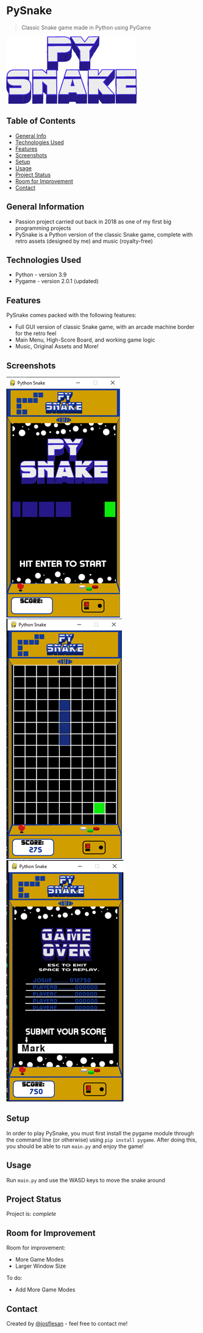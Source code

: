 # PySnake
> Classic Snake game made in Python using PyGame

![Logo](./Snake/graphics/PYSNAKE_title.png)

## Table of Contents
* [General Info](#general-information)
* [Technologies Used](#technologies-used)
* [Features](#features)
* [Screenshots](#screenshots)
* [Setup](#setup)
* [Usage](#usage)
* [Project Status](#project-status)
* [Room for Improvement](#room-for-improvement)
* [Contact](#contact)


## General Information
- Passion project carried out back in 2018 as one of my first big programming projects
- PySnake is a Python version of the classic Snake game, complete with retro assets (designed by me) and music (royalty-free)


## Technologies Used
- Python - version 3.9
- Pygame - version 2.0.1 (updated)


## Features
PySnake comes packed with the following features:
- Full GUI version of classic Snake game, with an arcade machine border for the retro feel
- Main Menu, High-Score Board, and working game logic
- Music, Original Assets and More!


## Screenshots
![Main Menu Screenshot](./Snake/img/screenshot_1.png)
![Game Screenshot](./Snake/img/screenshot_2.png)
![Game Over](./Snake/img/screenshot_3.png)


## Setup
In order to play PySnake, you must first install the pygame module through the command line (or otherwise) using `pip install pygame`. After doing this, you should be able to run `main.py` and enjoy the game!


## Usage
Run `main.py` and use the WASD keys to move the snake around


## Project Status
Project is: _complete_


## Room for Improvement

Room for improvement:
- More Game Modes
- Larger Window Size

To do:
- Add More Game Modes


## Contact
Created by [@josflesan](https://www.github.com/josflesan) - feel free to contact me!

